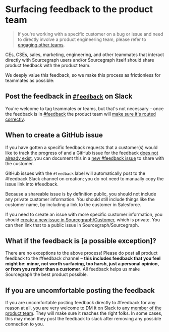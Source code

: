 # Surfacing feedback to the product team

> If you're working with a specific customer on a bug or issue and need to directly involve a product engineering team, please refer to [engaging other teams](../ce/engaging-other-teams.md). 

CEs, CSEs, sales, marketing, engineering, and other teammates that interact directly with Sourcegraph users and/or Sourcegraph itself should share product feedback with the product team. 

We deeply value this feedback, so we make this process as frictionless for teammates as possible: 

## Post the feedback in [`#feedback`](https://sourcegraph.slack.com/archives/C0W2E592M) on Slack

You're welcome to tag teammates or teams, but that's not necessary – once the feedback is in [#feedback](https://sourcegraph.slack.com/archives/C0W2E592M) the product team will [make sure it's routed correctly](product_management/responding_to_user_feedback.md#slack-feedback-channel).  

## When to create a GitHub issue

If you have gotten a specific feedback requests that a customer(s) would like to track the progress of and a GitHub issue for the feedback [does not already exist](https://github.com/sourcegraph/sourcegraph/issues), you can document this in a [new #feedback issue](https://github.com/sourcegraph/sourcegraph/issues/new?assignees=&labels=feedback&template=customer_feedback.md&title=) to share with the customer. 

GitHub issues with the `#feedback` label will automatically post to the #feedback Slack channel on creation; you do not need to manually copy the issue link into #feedback. 

Because a shareable issue is by definition public, you should not include any private customer information. You should still include things like the customer name, by including a link to the customer in Salesforce.

If you need to create an issue with more specific customer information, you should [create a new issue in Sourcegraph/Customer](https://github.com/sourcegraph/customer/issues/new/choose), which is private. You can then link that to a public issue in Sourcegraph/Sourcegraph.

## What if the feedback is [a possible exception]? 

There are no exceptions to the above process! Please do post all product feedback to the #feedback channel – **this includes feedback that you feel might be: minor, not worth surfacing, too harsh, just a personal opinion, or from you rather than a customer**. All feedback helps us make Sourcegraph the best product possible. 

## If you are uncomfortable posting the feedback 

If you are uncomfortable posting feedback directly to #feedback for any reason at all, you are very welcome to DM it on Slack to any [member of the product team](index.md#members). They will make sure it reaches the right folks. In some cases, this may mean they post the feedback to slack after removing any possible connection to you. 



